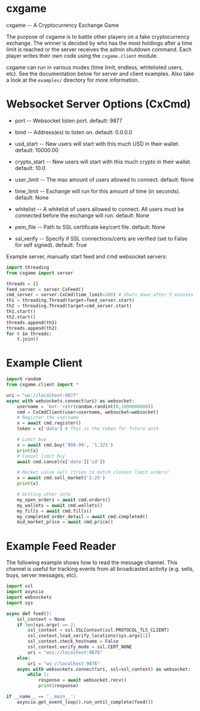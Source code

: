 # cxgame
cxgame -- A Cryptocurrency Exchange Game

The purpose of cxgame is to battle other players on a fake cryptocurrency
exchange. The winner is decided by who has the most holdings after a time limit
is reached or the server receives the admin shutdown command. Each player
writes their own code using the `cxgame.client` module.

cxgame can run in various modes (time limit, endless, whitelisted users, etc).
See the documentation below for server and client examples. Also take a look
at the `examples/` directory for more information.

# Websocket Server Options (CxCmd)

* port -- Websocket listen port.
  default: 9877

* bind -- Address(es) to listen on.
  default: 0.0.0.0

* usd_start -- New users will start with this much USD in their wallet.
  default: 10000.00

* crypto_start -- New users will start with this much crypto in their wallet.
  default: 10.0

* user_limit -- The max amount of users allowed to connect.
  default: None

* time_limit -- Exchange will run for this amount of time (in seconds).
  default: None

* whitelist -- A whitelist of users allowed to connect. All users must be
  connected before the exchange will run.
  default: None

* pem_file -- Path to SSL certificate key/cert file.
  default: None

* ssl_verify -- Specify if SSL connections/certs are verified (set to False for
  self signed).
  default: True

Example server, manually start feed and cmd websocket servers:
```python
import threading
from cxgame import server

threads = []
feed_server = server.CxFeed()
cmd_server = server.CxCmd(time_limit=300) # Shuts down after 5 minutes
th1 = threading.Thread(target=feed_server.start)
th2 = threading.Thread(target=cmd_server.start)
th1.start()
th2.start()
threads.append(th1)
threads.append(th2)
for t in threads:
    t.join()
```


# Example Client
```python
import random
from cxgame.client import *

uri = "ws://localhost:9877"
async with websockets.connect(uri) as websocket:
    username = 'bot-'+str(random.randint(0,1000000000))
    cmd = CxCmdClient(user=username, websocket=websocket)
    # Register the username
    x = await cmd.register()
    token = x['data'] # This is the token for future auth

    # Limit buy
    x = await cmd.buy('999.99', '1.321')
    print(x)
    # Cancel limit buy
    await cmd.cancel(x['data']['id'])

    # Market value sell (tries to match closest limit orders)
    x = await cmd.sell_market('2.25')
    print(x)

    # Getting other info
    my_open_orders = await cmd.orders()
    my_wallets = await cmd.wallets()
    my_fills = await cmd.fills()
    my_completed_order_detail = await cmd.completed()
    mid_market_price = await cmd.price()
```

# Example Feed Reader

The following example shows how to read the message channel. This channel is
useful for tracking events from all broadcasted activity (e.g. sells, buys,
server messages, etc).

```python
import ssl
import asyncio
import websockets
import sys

async def feed():
    ssl_context = None
    if len(sys.argv) == 2:
        ssl_context = ssl.SSLContext(ssl.PROTOCOL_TLS_CLIENT)
        ssl_context.load_verify_locations(sys.argv[1])
        ssl_context.check_hostname = False
        ssl_context.verify_mode = ssl.CERT_NONE
        uri = "wss://localhost:9876"
    else:
        uri = "ws://localhost:9876"
    async with websockets.connect(uri, ssl=ssl_context) as websocket:
        while 1:
            response = await websocket.recv()
            print(response)

if __name__ == '__main__':
    asyncio.get_event_loop().run_until_complete(feed())
```
